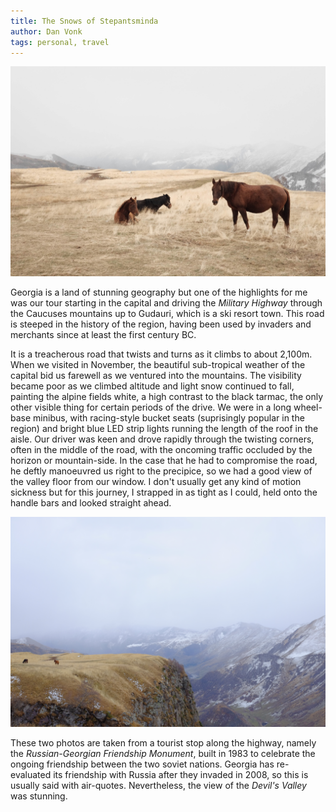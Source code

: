 ```yaml
---
title: The Snows of Stepantsminda
author: Dan Vonk
tags: personal, travel
---
```


![Horses, near the cliff of the side of a valley](/images/DSCF7233.JPG "Some horses hanging out")

Georgia is a land of stunning geography but one of the highlights for me was our
tour starting in the capital and driving the _Military Highway_ through the
Caucuses mountains up to Gudauri, which is a ski resort town. This road is
steeped in the history of the region, having been used by invaders and merchants since at
least the first century BC.

It is a treacherous road that twists and turns as it climbs to about 2,100m. When
we visited in November, the beautiful sub-tropical weather of the capital bid us
farewell as we ventured into the mountains. The visibility became poor as 
we climbed altitude and light snow continued to fall, painting the alpine fields
white, a high contrast to the black tarmac, the only other visible thing for
certain periods of the drive. We were in a long wheel-base minibus, with racing-style bucket seats
(suprisingly popular in the region) and bright blue LED strip lights running
the length of the roof in the aisle. Our driver was keen and drove rapidly
through the twisting corners, often in the middle of the road, with the oncoming
traffic occluded by the horizon or mountain-side. In the case that he had to
compromise the road, he deftly manoeuvred us right to the precipice, so we had a
good view of the valley floor from our window. I don't usually
get any kind of motion sickness but for this journey, I strapped in as tight as
I could, held onto the handle bars and looked straight ahead.


![A dramatic view of the valley](/images/DSCF7217.JPG)

These two photos are taken from a tourist stop along the highway, namely the
_Russian-Georgian Friendship Monument_, built in 1983 to celebrate the ongoing
friendship between the two soviet nations. Georgia has re-evaluated its
friendship with Russia after they invaded in 2008, so this is usually said with
air-quotes. Nevertheless, the view of the _Devil's Valley_ was stunning.
